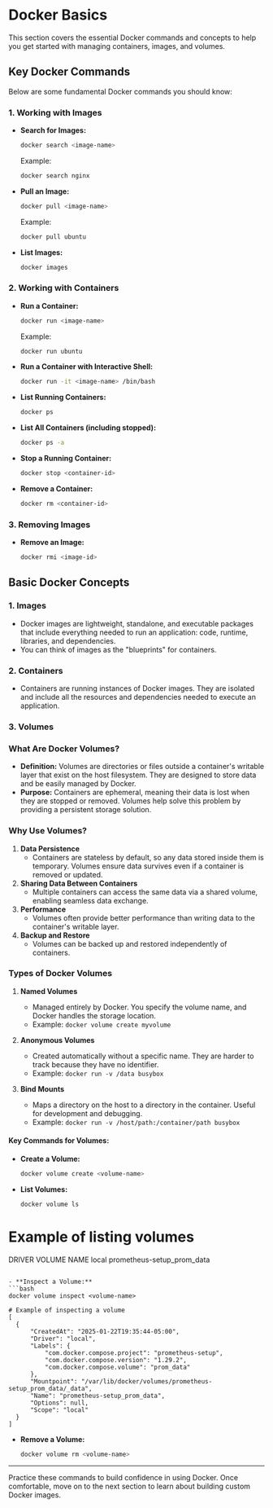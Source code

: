 # Docker Basics

This section covers the essential Docker commands and concepts to help you get started with managing containers, images, and volumes.

## Key Docker Commands
Below are some fundamental Docker commands you should know:

### 1. **Working with Images**
- **Search for Images:**
  ```bash
  docker search <image-name>
  ```
  Example:
  ```bash
  docker search nginx
  ```

- **Pull an Image:**
  ```bash
  docker pull <image-name>
  ```
  Example:
  ```bash
  docker pull ubuntu
  ```

- **List Images:**
  ```bash
  docker images
  ```

### 2. **Working with Containers**
- **Run a Container:**
  ```bash
  docker run <image-name>
  ```
  Example:
  ```bash
  docker run ubuntu
  ```

- **Run a Container with Interactive Shell:**
  ```bash
  docker run -it <image-name> /bin/bash
  ```

- **List Running Containers:**
  ```bash
  docker ps
  ```

- **List All Containers (including stopped):**
  ```bash
  docker ps -a
  ```

- **Stop a Running Container:**
  ```bash
  docker stop <container-id>
  ```

- **Remove a Container:**
  ```bash
  docker rm <container-id>
  ```

### 3. **Removing Images**
- **Remove an Image:**
  ```bash
  docker rmi <image-id>
  ```

## Basic Docker Concepts

### 1. **Images**
- Docker images are lightweight, standalone, and executable packages that include everything needed to run an application: code, runtime, libraries, and dependencies.
- You can think of images as the "blueprints" for containers.

### 2. **Containers**
- Containers are running instances of Docker images. They are isolated and include all the resources and dependencies needed to execute an application.

### 3. **Volumes**

### **What Are Docker Volumes?**

- **Definition:** Volumes are directories or files outside a container's writable layer that exist on the host filesystem. They are designed to store data and be easily managed by Docker.
- **Purpose:** Containers are ephemeral, meaning their data is lost when they are stopped or removed. Volumes help solve this problem by providing a persistent storage solution.

### **Why Use Volumes?**

1. **Data Persistence**
    - Containers are stateless by default, so any data stored inside them is temporary. Volumes ensure data survives even if a container is removed or updated.
2. **Sharing Data Between Containers**
    - Multiple containers can access the same data via a shared volume, enabling seamless data exchange.
3. **Performance**
    - Volumes often provide better performance than writing data to the container's writable layer.
4. **Backup and Restore**
    - Volumes can be backed up and restored independently of containers.

### **Types of Docker Volumes**

1. **Named Volumes**
    
    - Managed entirely by Docker. You specify the volume name, and Docker handles the storage location.
    - Example: `docker volume create myvolume`
2. **Anonymous Volumes**
    
    - Created automatically without a specific name. They are harder to track because they have no identifier.
    - Example: `docker run -v /data busybox`
3. **Bind Mounts**
    
    - Maps a directory on the host to a directory in the container. Useful for development and debugging.
    - Example: `docker run -v /host/path:/container/path busybox`

#### Key Commands for Volumes:
- **Create a Volume:**
  ```bash
  docker volume create <volume-name>
  ```

- **List Volumes:**
  ```bash
  docker volume ls

# Example of listing volumes
DRIVER    VOLUME NAME
local     prometheus-setup_prom_data
  ```

- **Inspect a Volume:**
  ```bash
  docker volume inspect <volume-name>

# Example of inspecting a volume
[
    {
        "CreatedAt": "2025-01-22T19:35:44-05:00",
        "Driver": "local",
        "Labels": {
            "com.docker.compose.project": "prometheus-setup",
            "com.docker.compose.version": "1.29.2",
            "com.docker.compose.volume": "prom_data"
        },
        "Mountpoint": "/var/lib/docker/volumes/prometheus-setup_prom_data/_data",
        "Name": "prometheus-setup_prom_data",
        "Options": null,
        "Scope": "local"
    }
]
  ```

- **Remove a Volume:**
  ```bash
  docker volume rm <volume-name>
  ```

---

Practice these commands to build confidence in using Docker. Once comfortable, move on to the next section to learn about building custom Docker images.

